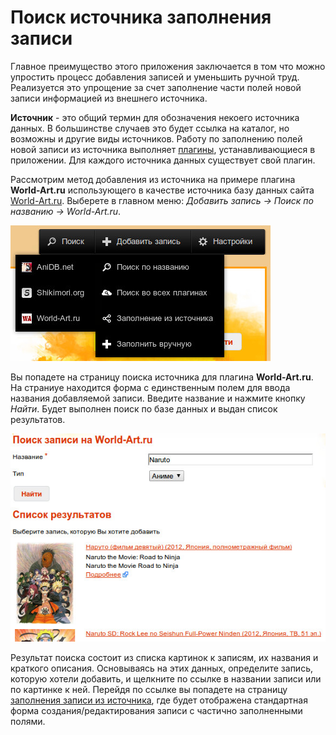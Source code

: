 # Поиск источника заполнения записи

Главное преимущество этого приложения заключается в том что можно упростить процесс добавления записей и уменьшить
ручной труд. Реализуется это упрощение за счет заполнение части полей новой записи информацией из внешнего источника.

**Источник** - это общий термин для обозначения некоего источника данных. В большинстве случаев это будет ссылка на
каталог, но возможны и другие виды источников. Работу по заполнению полей новой записи из источника выполняет
[плагины](/ru/user/general/plugins.md), устанавливающиеся в приложении. Для каждого источника данных существует свой плагин.

Рассмотрим метод добавления из источника на примере плагина **World-Art.ru** использующего в качестве источника базу
данных сайта [World-Art.ru](http://world-art.ru). Выберете в главном меню: *Добавить запись -> Поиск по названию ->
World-Art.ru*.

![Поиск источника заполнения записи](https://raw.githubusercontent.com/anime-db/anime-db-docs/master/images/ru/item/menu_add_from_search.jpg)

Вы попадете на страницу поиска источника для плагина **World-Art.ru**. На страниуе находится форма с единственным полем
для ввода названия добавляемой записи. Введите название и нажмите кнопку *Найти*. Будет выполнен поиск по базе
данных и выдан список результатов.

![Список результатов поиска](https://raw.githubusercontent.com/anime-db/anime-db-docs/master/images/ru/item/search_result.jpg)

Результат поиска состоит из списка картинок к записям, их названия и краткого описания. Основываясь на этих данных,
определите запись, которую хотели добавить, и щелкните по ссылке в названии записи или по картинке к ней.
Перейдя по ссылке вы попадете на страницу [заполнения записи из источника](/ru/user/item/add/fill.md), где будет
отображена стандартная форма создания/редактирования записи с частично заполненными полями.